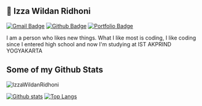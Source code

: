 ## 👋 Izza Wildan Ridhoni
[![Gmail Badge](https://img.shields.io/badge/-izzawildan88@gmail.com-c14438?style=flat&logo=Gmail&logoColor=white&link=mailto:izzawildan88@gmail.com)](mailto:izzawildan88@gmail.com) [![Github Badge](https://img.shields.io/badge/-IzzaWildanRidhoni-grey?style=flat&logo=github&logoColor=white&link=https://github.com/IzzaWildanRidhoni/)](https://www.github.com/IzzaWildanRidhoni/) [![Portfolio Badge](https://img.shields.io/badge/portfolio-web-blue?style=flat&link=izzawildan.netlify.app/)](https://izzawildan.netlify.app/) <p align='left'>I am a person who likes new things. What I like most is coding, I like coding since I entered high school and now I'm studying at IST AKPRIND YOGYAKARTA</p>
## Some of my Github Stats
<p align=left> <img src=https://komarev.com/ghpvc/?username=IzzaWildanRidhoni alt=IzzaWildanRidhoni /> </p>

[![Github stats](https://github-readme-stats.vercel.app/api?username=IzzaWildanRidhoni&show_icons=true&include_all_commits=true)](https://github.com/IzzaWildanRidhoni/github-readme-stats)
[![Top Langs](https://github-readme-stats.vercel.app/api/top-langs/?username=IzzaWildanRidhoni&layout=compact)](https://github.com/IzzaWildanRidhoni/github-readme-stats)

